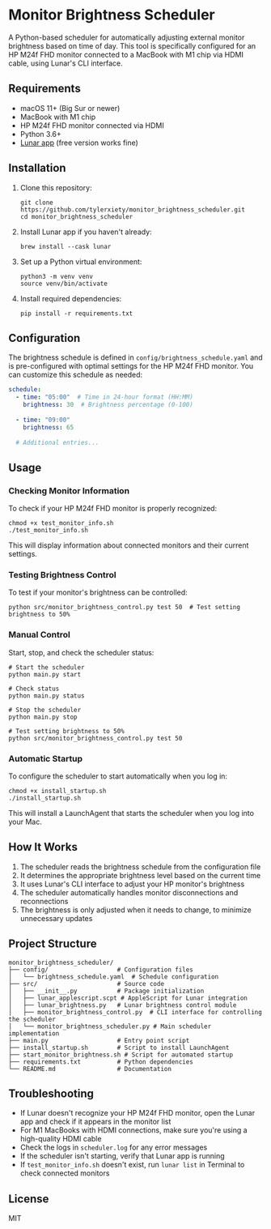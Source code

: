 # Monitor Brightness Scheduler

A Python-based scheduler for automatically adjusting external monitor brightness based on time of day. This tool is specifically configured for an HP M24f FHD monitor connected to a MacBook with M1 chip via HDMI cable, using Lunar's CLI interface.

## Requirements

- macOS 11+ (Big Sur or newer)
- MacBook with M1 chip
- HP M24f FHD monitor connected via HDMI
- Python 3.6+
- [Lunar app](https://lunar.fyi/) (free version works fine)

## Installation

1. Clone this repository:
   ```
   git clone https://github.com/tylerxiety/monitor_brightness_scheduler.git
   cd monitor_brightness_scheduler
   ```

2. Install Lunar app if you haven't already:
   ```
   brew install --cask lunar
   ```

3. Set up a Python virtual environment:
   ```
   python3 -m venv venv
   source venv/bin/activate
   ```

4. Install required dependencies:
   ```
   pip install -r requirements.txt
   ```

## Configuration

The brightness schedule is defined in `config/brightness_schedule.yaml` and is pre-configured with optimal settings for the HP M24f FHD monitor. You can customize this schedule as needed:

```yaml
schedule:
  - time: "05:00"  # Time in 24-hour format (HH:MM)
    brightness: 30  # Brightness percentage (0-100)
  
  - time: "09:00" 
    brightness: 65
  
  # Additional entries...
```

## Usage

### Checking Monitor Information

To check if your HP M24f FHD monitor is properly recognized:

```
chmod +x test_monitor_info.sh
./test_monitor_info.sh
```

This will display information about connected monitors and their current settings.

### Testing Brightness Control

To test if your monitor's brightness can be controlled:

```
python src/monitor_brightness_control.py test 50  # Test setting brightness to 50%
```

### Manual Control

Start, stop, and check the scheduler status:

```
# Start the scheduler
python main.py start

# Check status
python main.py status

# Stop the scheduler
python main.py stop

# Test setting brightness to 50%
python src/monitor_brightness_control.py test 50
```

### Automatic Startup

To configure the scheduler to start automatically when you log in:

```
chmod +x install_startup.sh
./install_startup.sh
```

This will install a LaunchAgent that starts the scheduler when you log into your Mac.

## How It Works

1. The scheduler reads the brightness schedule from the configuration file
2. It determines the appropriate brightness level based on the current time
3. It uses Lunar's CLI interface to adjust your HP monitor's brightness
4. The scheduler automatically handles monitor disconnections and reconnections
5. The brightness is only adjusted when it needs to change, to minimize unnecessary updates

## Project Structure

```
monitor_brightness_scheduler/
├── config/                   # Configuration files
│   └── brightness_schedule.yaml  # Schedule configuration
├── src/                      # Source code
│   ├── __init__.py           # Package initialization
│   ├── lunar_applescript.scpt # AppleScript for Lunar integration
│   ├── lunar_brightness.py   # Lunar brightness control module
│   ├── monitor_brightness_control.py  # CLI interface for controlling the scheduler
│   └── monitor_brightness_scheduler.py # Main scheduler implementation
├── main.py                   # Entry point script
├── install_startup.sh        # Script to install LaunchAgent
├── start_monitor_brightness.sh # Script for automated startup
├── requirements.txt          # Python dependencies
└── README.md                 # Documentation
```

## Troubleshooting

- If Lunar doesn't recognize your HP M24f FHD monitor, open the Lunar app and check if it appears in the monitor list
- For M1 MacBooks with HDMI connections, make sure you're using a high-quality HDMI cable
- Check the logs in `scheduler.log` for any error messages
- If the scheduler isn't starting, verify that Lunar app is running
- If `test_monitor_info.sh` doesn't exist, run `lunar list` in Terminal to check connected monitors

## License

MIT 